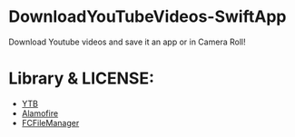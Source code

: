 # DownloadYouTubeVideos-SwiftApp
Download Youtube videos and save it an app or in Camera Roll!

# Library & LICENSE:
- [YTB](https://github.com/ovrchk/YTB)
- [Alamofire](https://github.com/Alamofire/Alamofire)
- [FCFileManager](https://github.com/fabiocaccamo/FCFileManager)
